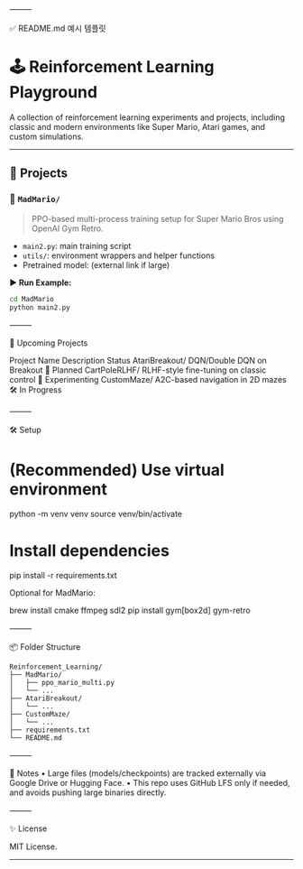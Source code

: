 ⸻

✅ README.md 예시 템플릿

# 🕹️ Reinforcement Learning Playground

A collection of reinforcement learning experiments and projects, including classic and modern environments like Super Mario, Atari games, and custom simulations.

---

## 📁 Projects

### 🔸 `MadMario/`
> PPO-based multi-process training setup for Super Mario Bros using OpenAI Gym Retro.

- `main2.py`: main training script  
- `utils/`: environment wrappers and helper functions  
- Pretrained model: (external link if large)

**▶️ Run Example:**
```bash
cd MadMario
python main2.py
```


⸻

🚧 Upcoming Projects

Project Name	Description	Status
AtariBreakout/	DQN/Double DQN on Breakout	🚧 Planned
CartPoleRLHF/	RLHF-style fine-tuning on classic control	🧪 Experimenting
CustomMaze/	A2C-based navigation in 2D mazes	🛠️ In Progress



⸻

🛠️ Setup

# (Recommended) Use virtual environment
python -m venv venv
source venv/bin/activate

# Install dependencies
pip install -r requirements.txt

Optional for MadMario:

brew install cmake ffmpeg sdl2
pip install gym[box2d] gym-retro



⸻

📦 Folder Structure
```
Reinforcement_Learning/
├── MadMario/
│   ├── ppo_mario_multi.py
│   └── ...
├── AtariBreakout/
│   └── ...
├── CustomMaze/
│   └── ...
├── requirements.txt
└── README.md
```


⸻

📝 Notes
	•	Large files (models/checkpoints) are tracked externally via Google Drive or Hugging Face.
	•	This repo uses GitHub LFS only if needed, and avoids pushing large binaries directly.

⸻

✨ License

MIT License.

---

